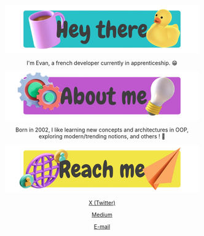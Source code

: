 <div align="center">
  <img src="assets/img/hey_there.png" alt="Hey There Banner" width="600">
  <p>I'm Evan, a french developer currently in apprenticeship. 😁</p> 
</div>

<div align="center">
  <img src="assets/img/about_me.png" alt="About Me Banner" width="600">
  <p>Born in 2002, I like learning new concepts and architectures in OOP, exploring modern/trending notions, and others ! 🤩</p> 
</div>

<div align="center">
  <img src="assets/img/reach_me.png" alt="Reach me" width="600">
  <div>
    <p><a href="https://x.com/const_evan">X (Twitter)</a></p>
    <p><a href="https://medium.com/@evanguyot.pro">Medium</a></p>
    <p><a href="mailto:evanguyot.pro@gmail.com">E-mail</a></p>
  </div>
</div>
